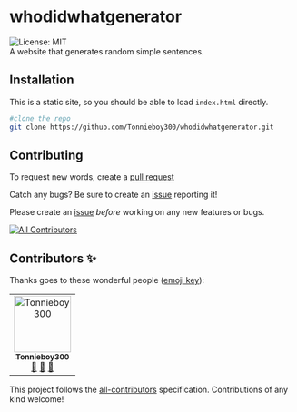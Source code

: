 ﻿# whodidwhatgenerator

![License: MIT](https://img.shields.io/github/license/Tonnieboy300/whodidwhatgenerator)  
A website that generates random simple sentences.

## Installation

This is a static site, so you should be able to load `index.html` directly.

```bash
#clone the repo
git clone https://github.com/Tonnieboy300/whodidwhatgenerator.git
```

## Contributing

To request new words, create a [pull request](https://github.com/Tonnieboy300/whodidwhatgenerator/pulls)  

Catch any bugs? Be sure to create an [issue](https://github.com/Tonnieboy300/whodidwhatgenerator/issues) reporting it!  

Please create an [issue](https://github.com/Tonnieboy300/whodidwhatgenerator/issues) *before* working on any new features or bugs.  

<!-- ALL-CONTRIBUTORS-BADGE:START - Do not remove or modify this section -->
[![All Contributors](https://img.shields.io/badge/all_contributors-1-orange.svg?style=flat-square)](#contributors-)
<!-- ALL-CONTRIBUTORS-BADGE:END -->

## Contributors ✨

Thanks goes to these wonderful people ([emoji key](https://allcontributors.org/docs/en/emoji-key)):

<!-- ALL-CONTRIBUTORS-LIST:START - Do not remove or modify this section -->
<!-- prettier-ignore-start -->
<!-- markdownlint-disable -->
<table>
  <tbody>
    <tr>
      <td align="center"><a href="https://github.com/Tonnieboy300"><img src="https://avatars.githubusercontent.com/u/112512720?v=4?s=100" width="100px;" alt="Tonnieboy300"/><br /><sub><b>Tonnieboy300</b></sub></a><br /><a href="#ideas-Tonnieboy300" title="Ideas, Planning, & Feedback">🤔</a> <a href="https://github.com/Tonnieboy300/whodidwhatgenerator/pulls?q=is%3Apr+reviewed-by%3ATonnieboy300" title="Reviewed Pull Requests">👀</a> <a href="#maintenance-Tonnieboy300" title="Maintenance">🚧</a></td>
    </tr>
  </tbody>
</table>

<!-- markdownlint-restore -->
<!-- prettier-ignore-end -->

<!-- ALL-CONTRIBUTORS-LIST:END -->

This project follows the [all-contributors](https://github.com/all-contributors/all-contributors) specification. Contributions of any kind welcome!